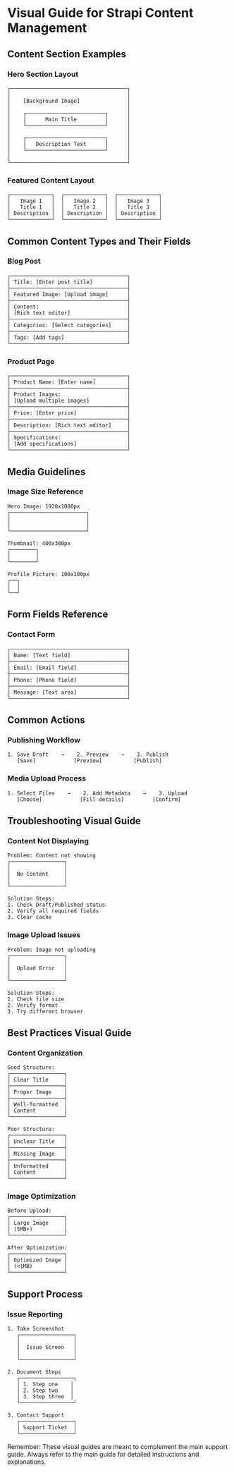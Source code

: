 # Visual Guide for Strapi Content Management

## Content Section Examples

### Hero Section Layout
```
┌─────────────────────────────────────┐
│                                     │
│    [Background Image]               │
│                                     │
│    ┌─────────────────────────┐      │
│    │      Main Title         │      │
│    └─────────────────────────┘      │
│                                     │
│    ┌─────────────────────────┐      │
│    │   Description Text      │      │
│    └─────────────────────────┘      │
│                                     │
└─────────────────────────────────────┘
```

### Featured Content Layout
```
┌─────────────┐  ┌─────────────┐  ┌─────────────┐
│   Image 1   │  │   Image 2   │  │   Image 3   │
│   Title 1   │  │   Title 2   │  │   Title 3   │
│ Description │  │ Description │  │ Description │
└─────────────┘  └─────────────┘  └─────────────┘
```

## Common Content Types and Their Fields

### Blog Post
```
┌─────────────────────────────────────┐
│ Title: [Enter post title]           │
├─────────────────────────────────────┤
│ Featured Image: [Upload image]      │
├─────────────────────────────────────┤
│ Content:                            │
│ [Rich text editor]                  │
├─────────────────────────────────────┤
│ Categories: [Select categories]     │
├─────────────────────────────────────┤
│ Tags: [Add tags]                    │
└─────────────────────────────────────┘
```

### Product Page
```
┌─────────────────────────────────────┐
│ Product Name: [Enter name]          │
├─────────────────────────────────────┤
│ Product Images:                     │
│ [Upload multiple images]            │
├─────────────────────────────────────┤
│ Price: [Enter price]                │
├─────────────────────────────────────┤
│ Description: [Rich text editor]     │
├─────────────────────────────────────┤
│ Specifications:                     │
│ [Add specifications]                │
└─────────────────────────────────────┘
```

## Media Guidelines

### Image Size Reference
```
Hero Image: 1920x1080px
┌────────────────────────┐
│                        │
│                        │
└────────────────────────┘

Thumbnail: 400x300px
┌────────┐
│        │
└────────┘

Profile Picture: 100x100px
┌──┐
│  │
└──┘
```

## Form Fields Reference

### Contact Form
```
┌─────────────────────────────────────┐
│ Name: [Text field]                  │
├─────────────────────────────────────┤
│ Email: [Email field]                │
├─────────────────────────────────────┤
│ Phone: [Phone field]                │
├─────────────────────────────────────┤
│ Message: [Text area]                │
└─────────────────────────────────────┘
```

## Common Actions

### Publishing Workflow
```
1. Save Draft    →    2. Preview    →    3. Publish
   [Save]            [Preview]          [Publish]
```

### Media Upload Process
```
1. Select Files    →    2. Add Metadata    →    3. Upload
   [Choose]            [Fill details]         [Confirm]
```

## Troubleshooting Visual Guide

### Content Not Displaying
```
Problem: Content not showing
┌─────────────────┐
│                 │
│  No Content     │
│                 │
└─────────────────┘

Solution Steps:
1. Check Draft/Published status
2. Verify all required fields
3. Clear cache
```

### Image Upload Issues
```
Problem: Image not uploading
┌─────────────────┐
│                 │
│  Upload Error   │
│                 │
└─────────────────┘

Solution Steps:
1. Check file size
2. Verify format
3. Try different browser
```

## Best Practices Visual Guide

### Content Organization
```
Good Structure:
┌─────────────────┐
│ Clear Title     │
├─────────────────┤
│ Proper Image    │
├─────────────────┤
│ Well-formatted  │
│ Content         │
└─────────────────┘

Poor Structure:
┌─────────────────┐
│ Unclear Title   │
├─────────────────┤
│ Missing Image   │
├─────────────────┤
│ Unformatted     │
│ Content         │
└─────────────────┘
```

### Image Optimization
```
Before Upload:
┌─────────────────┐
│ Large Image     │
│ (5MB+)          │
└─────────────────┘

After Optimization:
┌─────────────────┐
│ Optimized Image │
│ (<1MB)          │
└─────────────────┘
```

## Support Process

### Issue Reporting
```
1. Take Screenshot
   ┌─────────────────┐
   │                 │
   │  Issue Screen   │
   │                 │
   └─────────────────┘

2. Document Steps
   ┌─────────────────┐
   │ 1. Step one    │
   │ 2. Step two    │
   │ 3. Step three  │
   └─────────────────┘

3. Contact Support
   ┌─────────────────┐
   │ Support Ticket  │
   └─────────────────┘
```

Remember: These visual guides are meant to complement the main support guide. Always refer to the main guide for detailed instructions and explanations. 